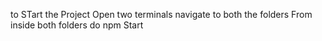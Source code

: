 to STart the Project
Open two terminals navigate to both the folders
From inside both folders do npm Start
